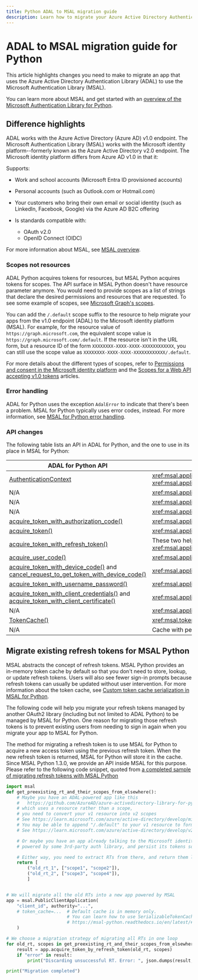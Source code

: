 ```yaml
---
title: Python ADAL to MSAL migration guide
description: Learn how to migrate your Azure Active Directory Authentication Library (ADAL) Python app to the Microsoft Authentication Library (MSAL) for Python.
---
```


# ADAL to MSAL migration guide for Python

This article highlights changes you need to make to migrate an app that uses the Azure Active Directory Authentication Library (ADAL) to use the Microsoft Authentication Library (MSAL).

You can learn more about MSAL and get started with an [overview of the Microsoft Authentication Library for Python](../index.md).

## Difference highlights

ADAL works with the Azure Active Directory (Azure AD) v1.0 endpoint. The Microsoft Authentication Library (MSAL) works with the Microsoft identity platform--formerly known as the Azure Active Directory v2.0 endpoint. The Microsoft identity platform differs from Azure AD v1.0 in that it:

Supports:

- Work and school accounts (Microsoft Entra ID provisioned accounts)
- Personal accounts (such as Outlook.com or Hotmail.com)
- Your customers who bring their own email or social identity (such as LinkedIn, Facebook, Google) via the Azure AD B2C offering

- Is standards compatible with:
  - OAuth v2.0
  - OpenID Connect (OIDC)

For more information about MSAL, see [MSAL overview](../index.md).

### Scopes not resources

ADAL Python acquires tokens for resources, but MSAL Python acquires tokens for scopes. The API surface in MSAL Python doesn't have resource parameter anymore. You would need to provide scopes as a list of strings that declare the desired permissions and resources that are requested. To see some example of scopes, see [Microsoft Graph's scopes](/graph/permissions-reference).

You can add the `/.default` scope suffix to the resource to help migrate your apps from the v1.0 endpoint (ADAL) to the Microsoft identity platform (MSAL). For example, for the resource value of `https://graph.microsoft.com`, the equivalent scope value is `https://graph.microsoft.com/.default`. If the resource isn't in the URL form, but a resource ID of the form `XXXXXXXX-XXXX-XXXX-XXXXXXXXXXXX`, you can still use the scope value as `XXXXXXXX-XXXX-XXXX-XXXXXXXXXXXX/.default`.

For more details about the different types of scopes, refer to [Permissions and consent in the Microsoft identity platform](/azure/active-directory/develop/permissions-consent-overview) and the [Scopes for a Web API accepting v1.0 tokens](/azure/active-directory/develop/msal-v1-app-scopes) articles.

### Error handling

ADAL for Python uses the exception `AdalError` to indicate that there's been a problem. MSAL for Python typically uses error codes, instead. For more information, see [MSAL for Python error handling](msal-error-handling-python.md).

### API changes

The following table lists an API in ADAL for Python, and the one to use in its place in MSAL for Python:

| ADAL for Python API | MSAL for Python API |
| ------------------- | ------------------- |
| [AuthenticationContext](https://adal-python.readthedocs.io/en/latest/#adal.AuthenticationContext)                                                                                                                                                                                                                       | <xref:msal.application.PublicClientApplication> or <xref:msal.application.ConfidentialClientApplication>                                                                                                                                                                                |
| N/A                                                                                                                                                                                                                                                                                                                     | <xref:msal.application.PublicClientApplication.acquire_token_interactive>                                                                                                                                                                                                                                                                                                                     |
| N/A                                                                                                                                                                                                                                                                                                                     | <xref:msal.application.ClientApplication.get_authorization_request_url>                                                                                                                                                                                                                                                                                                            |
| N/A                                                                                                                                                                                                                                                                                                                     | <xref:msal.application.ClientApplication.initiate_auth_code_flow>                                                                                                                                                                                                                                                                                                            |
| [acquire_token_with_authorization_code()](https://adal-python.readthedocs.io/en/latest/#adal.AuthenticationContext.acquire_token_with_authorization_code)                                                                                                                                                               | <xref:msal.application.ClientApplication.acquire_token_by_auth_code_flow>                                                                                                                                                                                                                                                                                             |
| [acquire_token()](https://adal-python.readthedocs.io/en/latest/#adal.AuthenticationContext.acquire_token)                                                                                                                                                                                                               | <xref:msal.application.ClientApplication.acquire_token_silent>                                                                                                                                                          |
| [acquire_token_with_refresh_token()](https://adal-python.readthedocs.io/en/latest/#adal.AuthenticationContext.acquire_token_with_refresh_token)                                                                                                                                                                         | These two helpers are intended to be used during [migration](#migrate-existing-refresh-tokens-for-msal-python) only: <xref:msal.application.ClientApplication.acquire_token_by_refresh_token> |
| [acquire_user_code()](https://adal-python.readthedocs.io/en/latest/#adal.AuthenticationContext.acquire_user_code)                                                                                                                                                                                                       | <xref:msal.application.PublicClientApplication.initiate_device_flow>                                                                                                                                                                                                                                                                                                                                                       |
| [acquire_token_with_device_code()](https://adal-python.readthedocs.io/en/latest/#adal.AuthenticationContext.acquire_token_with_device_code) and [cancel_request_to_get_token_with_device_code()](https://adal-python.readthedocs.io/en/latest/#adal.AuthenticationContext.cancel_request_to_get_token_with_device_code) | <xref:msal.application.PublicClientApplication.acquire_token_by_device_flow>                                                                                                                                                                                                                                                                                                                                       |
| [acquire_token_with_username_password()](https://adal-python.readthedocs.io/en/latest/#adal.AuthenticationContext.acquire_token_with_username_password)                                                                                                                                                                 | <xref:msal.application.ClientApplication.acquire_token_by_username_password>                                                                                                                                                                                                                                                                                                                           |
| [acquire_token_with_client_credentials()](https://adal-python.readthedocs.io/en/latest/#adal.AuthenticationContext.acquire_token_with_client_credentials) and [acquire_token_with_client_certificate()](https://adal-python.readthedocs.io/en/latest/#adal.AuthenticationContext.acquire_token_with_client_certificate) | <xref:msal.application.ConfidentialClientApplication.acquire_token_for_client>                                                                                                                                                                                                                                                                                        |
| N/A                                                                                                                                                                                                                                                                                                                     | <xref:msal.application.ConfidentialClientApplication.acquire_token_on_behalf_of>                                                                                                                                                                                                                                                                                                                     |
| [TokenCache()](https://adal-python.readthedocs.io/en/latest/#adal.TokenCache)                                                                                                                                                                                                                                           | <xref:msal.token_cache.SerializableTokenCache>                                                                                                                                                                                                                                                                                                                                                                           |
| N/A                                                                                                                                                                                                                                                                                                                     | Cache with persistence, available from [MSAL Extensions](https://github.com/marstr/original-microsoft-authentication-extensions-for-python)                                                                                                                                                                                                                                                                                                                                     |

## Migrate existing refresh tokens for MSAL Python

MSAL abstracts the concept of refresh tokens. MSAL Python provides an in-memory token cache by default so that you don't need to store, lookup, or update refresh tokens. Users will also see fewer sign-in prompts because refresh tokens can usually be updated without user intervention. For more information about the token cache, see [Custom token cache serialization in MSAL for Python](msal-python-token-cache-serialization.md).

The following code will help you migrate your refresh tokens managed by another OAuth2 library (including but not limited to ADAL Python) to be managed by MSAL for Python. One reason for migrating those refresh tokens is to prevent existing users from needing to sign in again when you migrate your app to MSAL for Python.

The method for migrating a refresh token is to use MSAL for Python to acquire a new access token using the previous refresh token. When the new refresh token is returned, MSAL for Python will store it in the cache.
Since MSAL Python 1.3.0, we provide an API inside MSAL for this purpose.
Please refer to the following code snippet, quoted from
[a completed sample of migrating refresh tokens with MSAL Python](https://github.com/AzureAD/microsoft-authentication-library-for-python/blob/1.3.0/sample/migrate_rt.py#L28-L67)

```python
import msal
def get_preexisting_rt_and_their_scopes_from_elsewhere():
    # Maybe you have an ADAL-powered app like this
    #   https://github.com/AzureAD/azure-activedirectory-library-for-python/blob/1.2.3/sample/device_code_sample.py#L72
    # which uses a resource rather than a scope,
    # you need to convert your v1 resource into v2 scopes
    # See https://learn.microsoft.com/azure/active-directory/develop/migrate-python-adal-msal#scopes-not-resources
    # You may be able to append "/.default" to your v1 resource to form a scope
    # See https://learn.microsoft.com/azure/active-directory/develop/v2-permissions-and-consent#the-default-scope

    # Or maybe you have an app already talking to the Microsoft identity platform,
    # powered by some 3rd-party auth library, and persist its tokens somehow.

    # Either way, you need to extract RTs from there, and return them like this.
    return [
        ("old_rt_1", ["scope1", "scope2"]),
        ("old_rt_2", ["scope3", "scope4"]),
        ]


# We will migrate all the old RTs into a new app powered by MSAL
app = msal.PublicClientApplication(
    "client_id", authority="...",
    # token_cache=...  # Default cache is in memory only.
                       # You can learn how to use SerializableTokenCache from
                       # https://msal-python.readthedocs.io/en/latest/#msal.SerializableTokenCache
    )

# We choose a migration strategy of migrating all RTs in one loop
for old_rt, scopes in get_preexisting_rt_and_their_scopes_from_elsewhere():
    result = app.acquire_token_by_refresh_token(old_rt, scopes)
    if "error" in result:
        print("Discarding unsuccessful RT. Error: ", json.dumps(result, indent=2))

print("Migration completed")
```
